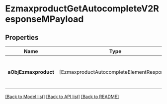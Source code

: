 # EzmaxproductGetAutocompleteV2ResponseMPayload

## Properties
Name | Type | Description | Notes
------------ | ------------- | ------------- | -------------
**aObjEzmaxproduct** | [EzmaxproductAutocompleteElementResponse] | An array of Ezmaxproduct autocomplete element response. | [optional] 

[[Back to Model list]](../README.md#documentation-for-models) [[Back to API list]](../README.md#documentation-for-api-endpoints) [[Back to README]](../README.md)


